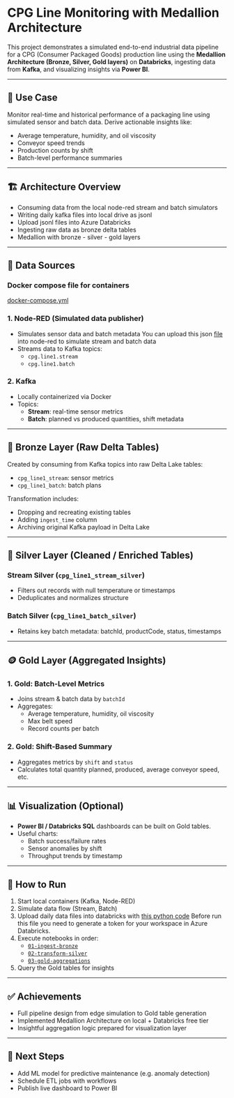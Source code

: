 # CPG Line Monitoring with Medallion Architecture

This project demonstrates a simulated end-to-end industrial data pipeline for a CPG (Consumer Packaged Goods) production line using the **Medallion Architecture (Bronze, Silver, Gold layers)** on **Databricks**, ingesting data from **Kafka**, and visualizing insights via **Power BI**.

---

## 📌 Use Case

Monitor real-time and historical performance of a packaging line using simulated sensor and batch data. Derive actionable insights like:

- Average temperature, humidity, and oil viscosity
- Conveyor speed trends
- Production counts by shift
- Batch-level performance summaries

---

## 🏗️ Architecture Overview
- Consuming data from the local node-red stream and batch simulators
- Writing daily kafka files into local drive as jsonl
- Upload jsonl files into Azure Databricks
- Ingesting raw data as bronze delta tables  
- Medallion with bronze - silver - gold layers

---

## 💾 Data Sources

### Docker compose file for containers
[docker-compose.yml](https://github.com/barisozay79/cpg-kafka-databricks-demo/blob/ab4d3be9cc0155d9fc8a9df035df866b007db516/docker-compose.yml)

### 1. **Node-RED** (Simulated data publisher)
- Simulates sensor data and batch metadata You can upload this json [file](https://github.com/barisozay79/cpg-kafka-databricks-demo/blob/6487509e7196642b0fd01a19c372a6dc8c10566c/My-CPG-Use-Case-nodered-flows.json) into node-red to simulate stream and batch data
- Streams data to Kafka topics:
  - `cpg.line1.stream`
  - `cpg.line1.batch`

### 2. **Kafka**
- Locally containerized via Docker
- Topics:
  - **Stream**: real-time sensor metrics
  - **Batch**: planned vs produced quantities, shift metadata

---

## 🔁 Bronze Layer (Raw Delta Tables)

Created by consuming from Kafka topics into raw Delta Lake tables:
- `cpg_line1_stream`: sensor metrics
- `cpg_line1_batch`: batch plans

Transformation includes:
- Dropping and recreating existing tables
- Adding `ingest_time` column
- Archiving original Kafka payload in Delta Lake

---

## 🔄 Silver Layer (Cleaned / Enriched Tables)

### Stream Silver (`cpg_line1_stream_silver`)
- Filters out records with null temperature or timestamps
- Deduplicates and normalizes structure

### Batch Silver (`cpg_line1_batch_silver`)
- Retains key batch metadata: batchId, productCode, status, timestamps

---

## 🪙 Gold Layer (Aggregated Insights)

### 1. **Gold: Batch-Level Metrics**
- Joins stream & batch data by `batchId`
- Aggregates:
  - Average temperature, humidity, oil viscosity
  - Max belt speed
  - Record counts per batch

### 2. **Gold: Shift-Based Summary**
- Aggregates metrics by `shift` and `status`
- Calculates total quantity planned, produced, average conveyor speed, etc.

---

## 📊 Visualization (Optional)

- **Power BI / Databricks SQL** dashboards can be built on Gold tables.
- Useful charts:
  - Batch success/failure rates
  - Sensor anomalies by shift
  - Throughput trends by timestamp

---

## 🧪 How to Run

1. Start local containers (Kafka, Node-RED)
2. Simulate data flow (Stream, Batch)
3. Upload daily data files into databricks with [this python code](https://github.com/barisozay79/cpg-kafka-databricks-demo/blob/bc15df0c6ff179149b40e3487d93584faad4da2a/upload_jsonl_to_dbfs.py)
   Before run this file you need to generate a token for your workspace in Azure Databricks.
5. Execute notebooks in order:
   - [`01-ingest-bronze`](https://github.com/barisozay79/cpg-kafka-databricks-demo/blob/9fcb6c36657fa9f28c4b5721fc79a02925cf9b8e/01-ingest-bronze.py)
   - [`02-transform-silver`](https://github.com/barisozay79/cpg-kafka-databricks-demo/blob/11b782563febe2486326dd92ea69886893f15f6b/02-transform-silver.py)
   - [`03-gold-aggregations`](https://github.com/barisozay79/cpg-kafka-databricks-demo/blob/93475f1c5a4783d2c5c367da8c50cba1e1c42d45/03-gold-aggregations.py)
6. Query the Gold tables for insights

---

## ✅ Achievements

- Full pipeline design from edge simulation to Gold table generation
- Implemented Medallion Architecture on local + Databricks free tier
- Insightful aggregation logic prepared for visualization layer

---

## 📌 Next Steps

- Add ML model for predictive maintenance (e.g. anomaly detection)
- Schedule ETL jobs with workflows
- Publish live dashboard to Power BI
